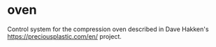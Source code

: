 # oven
Control system for the compression oven described in Dave Hakken's https://preciousplastic.com/en/ project.
